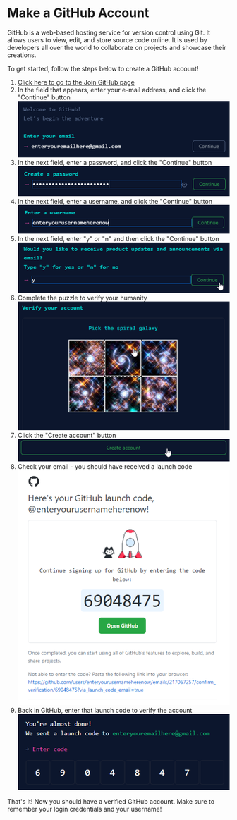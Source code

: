 # Make a GitHub Account
GitHub is a web-based hosting service for version control using Git.  It allows users to view, edit, and store source code online.  It is used by developers all over the world to collaborate on projects and showcase their creations.

To get started, follow the steps below to create a GitHub account!

1. [Click here to go to the Join GitHub page](https://github.com/signup)
1. In the field that appears, enter your e-mail address, and click the "Continue" button  
    ![](Assets/EnterEmail.png)
1. In the next field, enter a password, and click the "Continue" button  
    ![](Assets/EnterPassword.png)
1. In the next field, enter a username, and click the "Continue" button  
    ![](Assets/EnterUsername.png)
1. In the next field, enter "y" or "n" and then click the "Continue" button  
    ![](Assets/EnterY.png)
1. Complete the puzzle to verify your humanity  
    ![](Assets/CompletePuzzle.png)
1. Click the "Create account" button
    ![](Assets/CreateAccount.png)
1. Check your email - you should have received a launch code  
    ![](Assets/VerificationEmail.png)
1. Back in GitHub, enter that launch code to verify the account  
    ![](Assets/EnterLaunchCode.png)

That's it! Now you should have a verified GitHub account. Make sure to remember your login credentials and your username!
